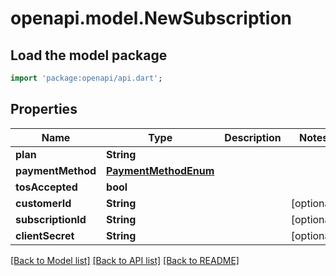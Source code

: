 # openapi.model.NewSubscription

## Load the model package
```dart
import 'package:openapi/api.dart';
```

## Properties
Name | Type | Description | Notes
------------ | ------------- | ------------- | -------------
**plan** | **String** |  | 
**paymentMethod** | [**PaymentMethodEnum**](PaymentMethodEnum.md) |  | 
**tosAccepted** | **bool** |  | 
**customerId** | **String** |  | [optional] 
**subscriptionId** | **String** |  | [optional] 
**clientSecret** | **String** |  | [optional] 

[[Back to Model list]](../README.md#documentation-for-models) [[Back to API list]](../README.md#documentation-for-api-endpoints) [[Back to README]](../README.md)



